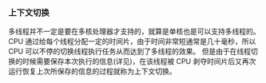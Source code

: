 ### 上下文切换
多线程并不一定是要在多核处理器才支持的，就算是单核也是可以支持多线程的。 CPU 通过给每个线程分配一定的时间片，由于时间非常短通常是几十毫秒，所以 CPU 可以不停的切换线程执行任务从而达到了多线程的效果。
但是由于在线程切换的时候需要保存本次执行的信息(详见)，在该线程被 CPU 剥夺时间片后又再次运行恢复上次所保存的信息的过程就称为上下文切换。